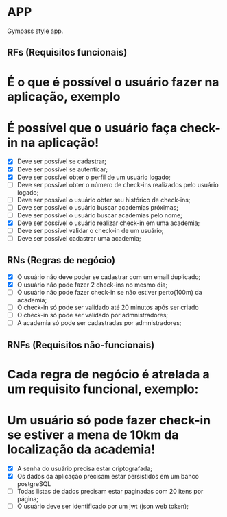 # APP 

Gympass style app.

## RFs (Requisitos funcionais)

# É o que é possível o usuário fazer na aplicação, exemplo
# É possível que o usuário faça check-in na aplicação!

- [x] Deve ser possível se cadastrar;
- [x] Deve ser possível se autenticar;
- [x] Deve ser possível obter o perfil de um usuário logado;
- [ ] Deve ser possível obter o número de check-ins realizados pelo usuário logado;
- [ ] Deve ser possível o usuário obter seu histórico de check-ins;
- [ ] Deve ser possível o usuário buscar academias próximas;
- [ ] Deve ser possível o usuário buscar academias pelo nome;
- [x] Deve ser possível o usuário realizar check-in em uma academia;
- [ ] Deve ser possível validar o check-in de um usuário;
- [ ] Deve ser possível cadastrar uma academia;

## RNs (Regras de negócio)

- [x] O usuário não deve poder se cadastrar com um email duplicado;
- [x] O usuário não pode fazer 2 check-ins no mesmo dia;
- [ ] O usuário não pode fazer check-in se não estiver perto(100m) da academia;
- [ ] O check-in só pode ser validado até 20 minutos após ser criado
- [ ] O check-in só pode ser validado por admnistradores;
- [ ] A academia só pode ser cadastradas por admnistradores;

## RNFs (Requisitos não-funcionais)

# Cada regra de negócio é atrelada a um requisito funcional, exemplo: 
# Um usuário só pode fazer check-in se estiver a mena de 10km da localização da academia!

- [x] A senha do usuário precisa estar criptografada;
- [x] Os dados da aplicação precisam estar persistidos em um banco postgreSQL
- [ ] Todas listas de dados precisam estar paginadas com 20 itens por página;
- [ ] O usuário deve ser identificado por um jwt (json web token);